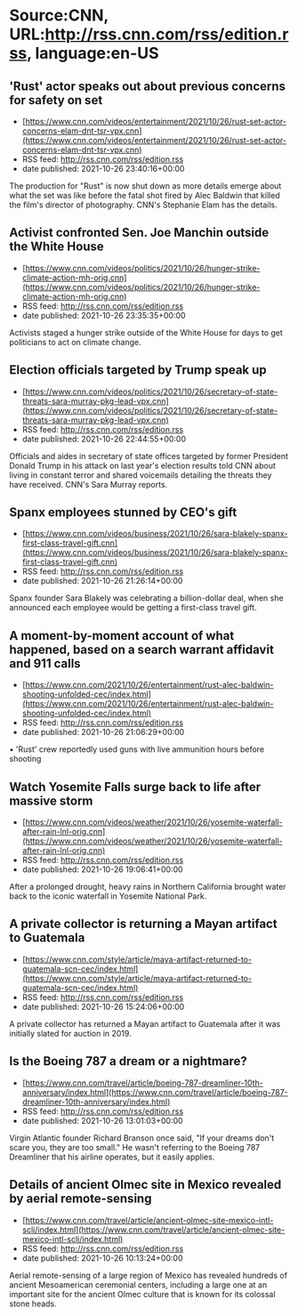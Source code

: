 # Source:CNN, URL:http://rss.cnn.com/rss/edition.rss, language:en-US

## 'Rust' actor speaks out about previous concerns for safety on set
 - [https://www.cnn.com/videos/entertainment/2021/10/26/rust-set-actor-concerns-elam-dnt-tsr-vpx.cnn](https://www.cnn.com/videos/entertainment/2021/10/26/rust-set-actor-concerns-elam-dnt-tsr-vpx.cnn)
 - RSS feed: http://rss.cnn.com/rss/edition.rss
 - date published: 2021-10-26 23:40:16+00:00

The production for "Rust" is now shut down as more details emerge about what the set was like before the fatal shot fired by Alec Baldwin that killed the film's director of photography. CNN's Stephanie Elam has the details.

## Activist confronted Sen. Joe Manchin outside the White House
 - [https://www.cnn.com/videos/politics/2021/10/26/hunger-strike-climate-action-mh-orig.cnn](https://www.cnn.com/videos/politics/2021/10/26/hunger-strike-climate-action-mh-orig.cnn)
 - RSS feed: http://rss.cnn.com/rss/edition.rss
 - date published: 2021-10-26 23:35:35+00:00

Activists staged a hunger strike outside of the White House for days to get politicians to act on climate change.

## Election officials targeted by Trump speak up
 - [https://www.cnn.com/videos/politics/2021/10/26/secretary-of-state-threats-sara-murray-pkg-lead-vpx.cnn](https://www.cnn.com/videos/politics/2021/10/26/secretary-of-state-threats-sara-murray-pkg-lead-vpx.cnn)
 - RSS feed: http://rss.cnn.com/rss/edition.rss
 - date published: 2021-10-26 22:44:55+00:00

Officials and aides in secretary of state offices targeted by former President Donald Trump in his attack on last year's election results told CNN about living in constant terror and shared voicemails detailing the threats they have received. CNN's Sara Murray reports.

## Spanx employees stunned by CEO's gift
 - [https://www.cnn.com/videos/business/2021/10/26/sara-blakely-spanx-first-class-travel-gift.cnn](https://www.cnn.com/videos/business/2021/10/26/sara-blakely-spanx-first-class-travel-gift.cnn)
 - RSS feed: http://rss.cnn.com/rss/edition.rss
 - date published: 2021-10-26 21:26:14+00:00

Spanx founder Sara Blakely was celebrating a billion-dollar deal, when she announced each employee would be getting a first-class travel gift.

## A moment-by-moment account of what happened, based on a search warrant affidavit and 911 calls
 - [https://www.cnn.com/2021/10/26/entertainment/rust-alec-baldwin-shooting-unfolded-cec/index.html](https://www.cnn.com/2021/10/26/entertainment/rust-alec-baldwin-shooting-unfolded-cec/index.html)
 - RSS feed: http://rss.cnn.com/rss/edition.rss
 - date published: 2021-10-26 21:06:29+00:00

• 'Rust' crew reportedly used guns with live ammunition hours before shooting

## Watch Yosemite Falls surge back to life after massive storm
 - [https://www.cnn.com/videos/weather/2021/10/26/yosemite-waterfall-after-rain-lnl-orig.cnn](https://www.cnn.com/videos/weather/2021/10/26/yosemite-waterfall-after-rain-lnl-orig.cnn)
 - RSS feed: http://rss.cnn.com/rss/edition.rss
 - date published: 2021-10-26 19:06:41+00:00

After a prolonged drought, heavy rains in Northern California brought water back to the iconic waterfall in Yosemite National Park.

## A private collector is returning a Mayan artifact to Guatemala
 - [https://www.cnn.com/style/article/maya-artifact-returned-to-guatemala-scn-cec/index.html](https://www.cnn.com/style/article/maya-artifact-returned-to-guatemala-scn-cec/index.html)
 - RSS feed: http://rss.cnn.com/rss/edition.rss
 - date published: 2021-10-26 15:24:06+00:00

A private collector has returned a Mayan artifact to Guatemala after it was initially slated for auction in 2019.

## Is the Boeing 787 a dream or a nightmare?
 - [https://www.cnn.com/travel/article/boeing-787-dreamliner-10th-anniversary/index.html](https://www.cnn.com/travel/article/boeing-787-dreamliner-10th-anniversary/index.html)
 - RSS feed: http://rss.cnn.com/rss/edition.rss
 - date published: 2021-10-26 13:01:03+00:00

Virgin Atlantic founder Richard Branson once said, "If your dreams don't scare you, they are too small."  He wasn't referring to the Boeing 787 Dreamliner that his airline operates, but it easily applies.

## Details of ancient Olmec site in Mexico revealed by aerial remote-sensing
 - [https://www.cnn.com/travel/article/ancient-olmec-site-mexico-intl-scli/index.html](https://www.cnn.com/travel/article/ancient-olmec-site-mexico-intl-scli/index.html)
 - RSS feed: http://rss.cnn.com/rss/edition.rss
 - date published: 2021-10-26 10:13:24+00:00

Aerial remote-sensing of a large region of Mexico has revealed hundreds of ancient Mesoamerican ceremonial centers, including a large one at an important site for the ancient Olmec culture that is known for its colossal stone heads.

